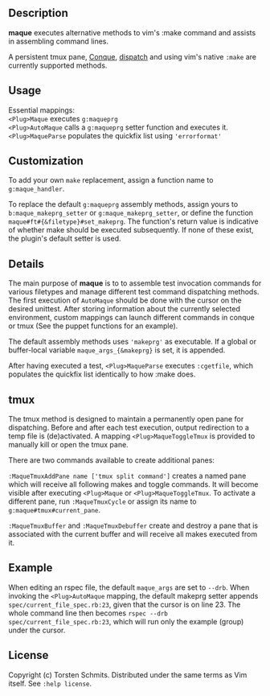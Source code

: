## Description

**maque** executes alternative methods to vim's :make command and assists in
assembling command lines.

A persistent tmux pane,
[Conque](https://github.com/rson/vim-conque 'github repo'),
[dispatch](https://github.com/tpope/vim-dispatch 'github repo') and
using vim's native `:make`
are currently supported methods.

## Usage

Essential mappings:  
`<Plug>Maque` executes `g:maqueprg`  
`<Plug>AutoMaque` calls a `g:maqueprg` setter function and executes it.  
`<Plug>MaqueParse` populates the quickfix list using `'errorformat'`  

## Customization

To add your own `make` replacement, assign a function name to
`g:maque_handler`.

To replace the default `g:maqueprg` assembly methods, assign yours to
`b:maque_makeprg_setter` or `g:maque_makeprg_setter`, or define the function
`maque#ft#{&filetype}#set_makeprg`. The function's return value is indicative
of whether make should be executed subsequently.  If none of these exist, the
plugin's default setter is used.

## Details

The main purpose of **maque** is to to assemble test invocation commands for
various filetypes and manage different test command dispatching methods. The
first execution of `AutoMaque` should be done with the cursor on the desired
unittest. After storing information about the currently selected environment,
custom mappings can launch different commands in conque or tmux (See the puppet
functions for an example).

The default assembly methods uses `'makeprg'` as executable. If a global or
buffer-local variable `maque_args_{&makeprg}` is set, it is appended.

After having executed a test, `<Plug>MaqueParse` executes `:cgetfile`, which
populates the quickfix list identically to how :make does.

## tmux

The tmux method is designed to maintain a permanently open pane for
dispatching. Before and after each test execution, output redirection to a temp
file is (de)activated.
A mapping `<Plug>MaqueToggleTmux` is provided to manually kill or open the tmux
pane.

There are two commands available to create additional panes:

`:MaqueTmuxAddPane name ['tmux split command']` creates a named pane which will
receive all following makes and toggle commands. It will become visible after
executing `<Plug>Maque` or `<Plug>MaqueToggleTmux`.
To activate a different pane, run `:MaqueTmuxCycle` or assign its name to
`g:maque#tmux#current_pane`.

`:MaqueTmuxBuffer` and `:MaqueTmuxDebuffer` create and destroy a pane that is
associated with the current buffer and will receive all makes executed from it.

## Example

When editing an rspec file, the default `maque_args` are set to `--drb`. When
invoking the `<Plug>AutoMaque` mapping, the default makeprg setter appends
`spec/current_file_spec.rb:23`, given that the cursor is on line 23. The whole
command line then becomes `rspec --drb spec/current_file_spec.rb:23`, which
will run only the example (group) under the cursor.

## License

Copyright (c) Torsten Schmits. Distributed under the same terms as Vim itself.
See `:help license`.
